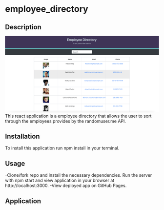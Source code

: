 # employee_directory

## Description
![](IMG/screenshot.png)
This react application is a employee directory that allows the user to sort through the employees provides by the randomuser.me API.

## Installation
To install this application run npm install in your terminal.

## Usage
-Clone/fork repo and install the necessary dependencies. Run the server with npm start and view application in your browser at http://localhost:3000.
-View deployed app on GitHub Pages.

## Application 